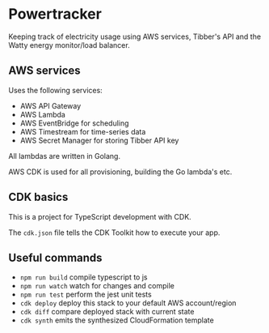 # Powertracker
Keeping track of electricity usage using AWS services, Tibber's API and the Watty energy monitor/load balancer.

## AWS services
Uses the following services:
* AWS API Gateway
* AWS Lambda
* AWS EventBridge for scheduling
* AWS Timestream for time-series data
* AWS Secret Manager for storing Tibber API key

All lambdas are written in Golang.

AWS CDK is used for all provisioning, building the Go lambda's etc.

## CDK basics

This is a project for TypeScript development with CDK.

The `cdk.json` file tells the CDK Toolkit how to execute your app.

## Useful commands

 * `npm run build`   compile typescript to js
 * `npm run watch`   watch for changes and compile
 * `npm run test`    perform the jest unit tests
 * `cdk deploy`      deploy this stack to your default AWS account/region
 * `cdk diff`        compare deployed stack with current state
 * `cdk synth`       emits the synthesized CloudFormation template
